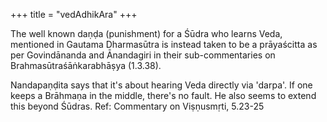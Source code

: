 +++
title = "vedAdhikAra"
+++

The well known daṇḍa (punishment) for a Śūdra who learns Veda, mentioned in Gautama Dharmasūtra is instead taken to be a prāyaścitta as per Govindānanda and Ānandagiri in their sub-commentaries on Brahmasūtraśāṅkarabhāṣya (1.3.38). 

Nandapaṇḍita says that it's about hearing Veda directly via 'darpa'. If one keeps a Brāhmaṇa in the middle, there's no fault. He also seems to extend this beyond Śūdras.
Ref: Commentary on Viṣṇusmṛti, 5.23-25

